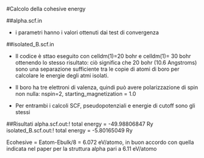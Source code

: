 #Calcolo della cohesive energy

##alpha.scf.in
- i parametri hanno i valori ottenuti dai test di convergenza

##isolated_B.scf.in
- Il codice è sttao eseguito con celldm(1)=20 bohr e celldm(1)= 30 bohr ottenendo lo stesso risultato: ciò significa che 20 bohr (10.6 Angstroms) sono una separazione sufficiente tra le copie di atomi di boro per calcolare le energie degli atmi isolati.
- Il boro ha tre elettroni di valenza, quindi può avere polarizzazione di spin non nulla: nspin=2, starting_magnetization = 1.0

- Per entrambi i calcoli SCF, pseudopotenziali e energie di cutoff sono gli stessi

##Risultati
alpha.scf.out:!    total energy              =     -49.98806847 Ry
isolated_B.scf.out:!    total energy              =      -5.80165049 Ry

Ecohesive = Eatom-Ebulk/8 = 6.072 eV/atomo, in buon accordo con quella indicata nel paper per la struttura alpha pari a 6.11 eV/atomo
